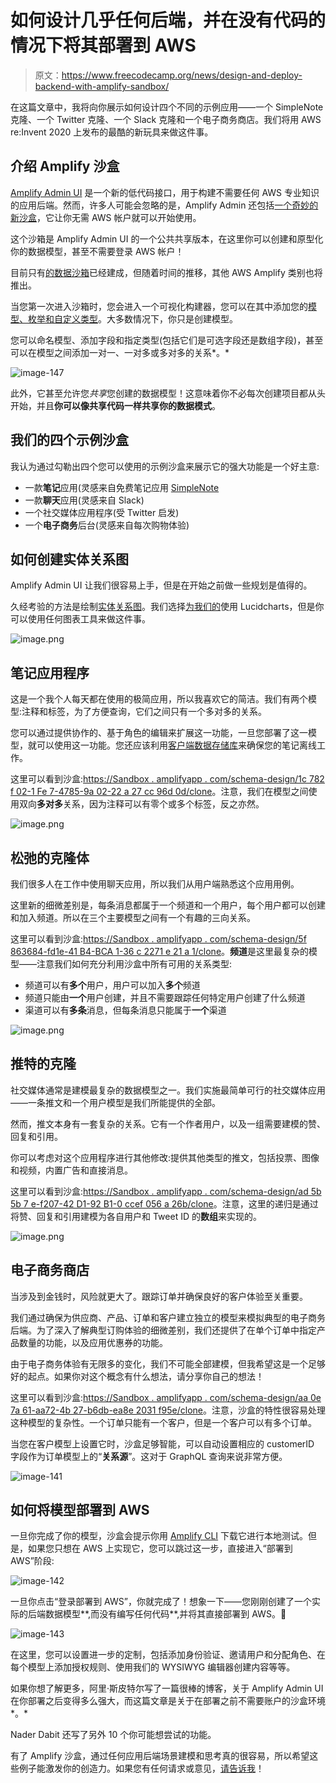 # 如何设计几乎任何后端，并在没有代码的情况下将其部署到 AWS

> 原文：<https://www.freecodecamp.org/news/design-and-deploy-backend-with-amplify-sandbox/>

在这篇文章中，我将向你展示如何设计四个不同的示例应用——一个 SimpleNote 克隆、一个 Twitter 克隆、一个 Slack 克隆和一个电子商务商店。我们将用 AWS re:Invent 2020 上发布的最酷的新玩具来做这件事。

## 介绍 Amplify 沙盒

[Amplify Admin UI](https://aws.amazon.com/blogs/aws/aws-amplify-admin-ui-helps-you-develop-app-backends-no-cloud-experience-required/) 是一个新的低代码接口，用于构建不需要任何 AWS 专业知识的应用后端。然而，许多人可能会忽略的是，Amplify Admin 还包括[一个奇妙的新沙盒](https://sandbox.amplifyapp.com/)，它让你无需 AWS 帐户就可以开始使用。

这个沙箱是 Amplify Admin UI 的一个公共共享版本，在这里你可以创建和原型化你的数据模型，甚至不需要登录 AWS 帐户！

目前只有[的数据沙箱](https://sandbox.amplifyapp.com/start#datastore)已经建成，但随着时间的推移，其他 AWS Amplify 类别也将推出。

当您第一次进入沙箱时，您会进入一个可视化构建器，您可以在其中添加您的[模型、枚举和自定义类型](https://docs.aws.amazon.com/appsync/latest/devguide/designing-your-schema.html)。大多数情况下，你只是创建模型。

您可以命名模型、添加字段和指定类型(包括它们是可选字段还是数组字段)，甚至可以在模型之间添加一对一、一对多或多对多的关系*。*

![image-147](img/e07a67caf7b121588b0746cf7a5fc57d.png)

此外，它甚至允许您*共享*您创建的数据模型！这意味着你不必每次创建项目都从头开始，并且**你可以像共享代码一样共享你的数据模式**。

## 我们的四个示例沙盒

我认为通过勾勒出四个您可以使用的示例沙盒来展示它的强大功能是一个好主意:

*   一款**笔记**应用(灵感来自免费笔记应用 [SimpleNote](https://simplenote.com/)
*   一款**聊天**应用(灵感来自 Slack)
*   一个社交媒体应用程序(受 Twitter 启发)
*   一个**电子商务**后台(灵感来自每次购物体验)

## 如何创建实体关系图

Amplify Admin UI 让我们很容易上手，但是在开始之前做一些规划是值得的。

久经考验的方法是绘制[实体关系图](https://www.youtube.com/watch?v=QpdhBUYk7Kk)。我们选择[为我们的](https://lucid.app/lucidchart/invitations/accept/563dc191-6613-44f5-aef0-24224ad5fbe1)使用 Lucidcharts，但是你可以使用任何图表工具来做这件事。

![image.png](img/386721e1ce30ad8a9a1054407da36737.png)

## 笔记应用程序

这是一个我个人每天都在使用的极简应用，所以我喜欢它的简洁。我们有两个模型:注释和标签，为了方便查询，它们之间只有一个多对多的关系。

您可以通过提供协作的、基于角色的编辑来扩展这一功能，一旦您部署了这一模型，就可以使用这一功能。您还应该利用[客户端数据存储库](https://docs.amplify.aws/lib/datastore/getting-started/q/platform/js#datastore-with-amplify)来确保您的笔记离线工作。

这里可以看到沙盒:[https://Sandbox . amplifyapp . com/schema-design/1c 782 f 02-1 Fe 7-4785-9a 02-22 a 27 cc 96d 0d/clone](https://sandbox.amplifyapp.com/schema-design/1c782f02-1fe7-4785-9a02-22a27cc96d0d/clone)。注意，我们在模型之间使用双向**多对多**关系，因为注释可以有零个或多个标签，反之亦然。

![image.png](img/f45dba6c33f5ad47b0654d27b3c01c03.png)

## 松弛的克隆体

我们很多人在工作中使用聊天应用，所以我们从用户端熟悉这个应用用例。

这里新的细微差别是，每条消息都属于一个频道和一个用户，每个用户都可以创建和加入频道。所以在三个主要模型之间有一个有趣的三向关系。

这里可以看到沙盒:[https://Sandbox . amplifyapp . com/schema-design/5f 863684-fd1e-41 B4-BCA 1-36 c 2271 e 21 a 1/clone](https://sandbox.amplifyapp.com/schema-design/5f863684-fd1e-41b4-bca1-36c2271e21a1/clone)。**频道**是这里最复杂的模型——注意我们如何充分利用沙盒中所有可用的关系类型:

*   频道可以有**多个**用户，用户可以加入**多个**频道
*   频道只能由**一个**用户创建，并且不需要跟踪任何特定用户创建了什么频道
*   渠道可以有**多条**消息，但每条消息只能属于**一个**渠道

![image.png](img/be5ed8be63a4adb92fa6aa3a46268829.png)

## 推特的克隆

社交媒体通常是建模最复杂的数据模型之一。我们实施最简单可行的社交媒体应用——一条推文和一个用户模型是我们所能提供的全部。

然而，推文本身有一套复杂的关系。它有一个作者用户，以及一组需要建模的赞、回复和引用。

你可以考虑对这个应用程序进行其他修改:提供其他类型的推文，包括投票、图像和视频，内置广告和直接消息。

这里可以看到沙盒:[https://Sandbox . amplifyapp . com/schema-design/ad 5b 5b 7 e-f207-42 D1-92 B1-0 ccef 056 a 26b/clone](https://sandbox.amplifyapp.com/schema-design/ad5b5b7e-f207-42d1-92b1-0ccef056a26b/clone)。注意，这里的递归是通过将赞、回复和引用建模为各自用户和 Tweet ID 的**数组**来实现的。

![image.png](img/6ac6e6dd5404072f3e0fc5d9ca63656a.png)

## 电子商务商店

当涉及到金钱时，风险就更大了。跟踪订单并确保良好的客户体验至关重要。

我们通过确保为供应商、产品、订单和客户建立独立的模型来模拟典型的电子商务后端。为了深入了解典型订购体验的细微差别，我们还提供了在单个订单中指定产品数量的功能，以及应用优惠券的功能。

由于电子商务体验有无限多的变化，我们不可能全部建模，但我希望这是一个足够好的起点。如果你对这个概念有什么想法，请分享你自己的想法！

这里可以看到沙盒:[https://Sandbox . amplifyapp . com/schema-design/aa 0e 7a 61-aa72-4b 27-b6db-ea8e 2031 f95e/clone](https://sandbox.amplifyapp.com/schema-design/aa0e7a61-aa72-4b27-b6db-ea8e2031f95e/clone)。注意，沙盒的特性很容易处理这种模型的复杂性。一个订单只能有一个客户，但是一个客户可以有多个订单。

当您在客户模型上设置它时，沙盒足够智能，可以自动设置相应的 customerID 字段作为订单模型上的“**关系源**”。这对于 GraphQL 查询来说非常方便。

![image-141](img/298b943319e36985c6e8221661258fbb.png)

## 如何将模型部署到 AWS

一旦你完成了你的模型，沙盒会提示你用 [Amplify CLI](https://docs.amplify.aws/cli) 下载它进行本地测试。但是，如果您只想在 AWS 上实现它，您可以跳过这一步，直接进入“部署到 AWS”阶段:

![image-142](img/766d64e1e2be5581b65de8ea8d7418b8.png)

一旦你点击“登录部署到 AWS”，你就完成了！想象一下——您刚刚创建了一个实际的后端数据模型**,而没有编写任何代码**,并将其直接部署到 AWS。🤯

![image-143](img/6b35c939d05eaf4525b6b360abdc3258.png)

在这里，您可以设置进一步的定制，包括添加身份验证、邀请用户和分配角色、在每个模型上添加授权规则、使用我们的 WYSIWYG 编辑器创建内容等等。

如果你想了解更多，阿里·斯皮特尔写了一篇很棒的博客，关于 Amplify Admin UI 在你部署之后变得多么强大，而这篇文章是关于在部署之前不需要账户的沙盒环境*。*

Nader Dabit 还写了另外 10 个你可能想尝试的功能。

有了 Amplify 沙盒，通过任何应用后端场景建模和思考真的很容易，所以希望这些例子能激发你的创造力。如果您有任何请求或意见，[请告诉我](https://twitter.com/swyx)！
